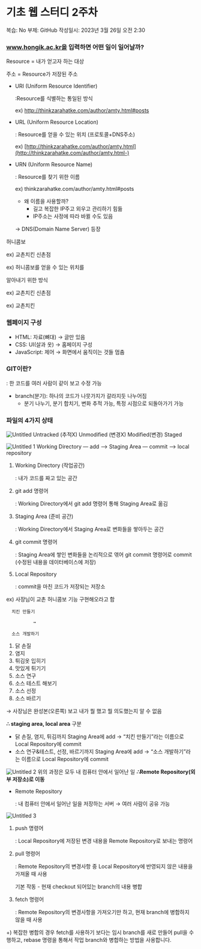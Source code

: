 # 기초 웹 스터디 2주차

복습: No
부제: GitHub
작성일시: 2023년 3월 26일 오전 2:30

### www.hongik.ac.kr을 입력하면 어떤 일이 일어날까?

Resource =  내가 얻고자 하는 대상

주소 = Resource가 저장된 주소

- URI (Uniform Resource Identifier)
    
    :Resource를 식별하는 통일된 방식
    
    ex) http://thinkzarahatke.com/author/amty.html#posts
    
- URL (Uniform Resource Location)
    
    : Resource를 얻을 수 있는 위치 (프로토콜+DNS주소)
    
    ex) [http://thinkzarahatke.com/author/amty.html](http://thinkzarahatke.com/author/amty.html-)
    
- URN (Uniform Resource Name)
    
    : Resource를 찾기 위한 이름
    
    ex) thinkzarahatke.com/author/amty.html#posts
    
    - 왜 이름을 사용할까?
        - 길고 복잡한 IP주고 외우고 관리하기 힘듦
        - IP주소는 사정에 따라 바뀔 수도 있음
    
    → DNS(Domain Name Server) 등장
    

허니콤보

ex) 교촌치킨 신촌점

ex) 허니콤보를 얻을 수 있는 위치를

알아내기 위한 방식

ex) 교촌치킨 신촌점

ex) 교촌치킨

### 웹페이지 구성

- HTML: 자료(뼈대) → 글만 있음
- CSS: UI(살과 옷) → 홈페이지 구성
- JavaScript: 제어 → 화면에서 움직이는 것들 멈춤

### GIT이란?

: 한 코드를 여러 사람이 같이 보고 수정 가능

- branch(분기): 하나의 코드가 나뭇가지가 갈라지둣 나누어짐
    - 분기 나누기, 분기 합치기, 변화 추적 가능, 특정 시점으로 되돌아가기 가능

### 파일의 4가지 상태


![Untitled](https://user-images.githubusercontent.com/127593340/227828606-3a3b5911-e9a0-409c-9f8b-8e136827e63c.png)
 Untracked (추적X)    Unmodified (변경X)        Modified(변경)                  Staged

       

![Untitled 1](https://user-images.githubusercontent.com/127593340/227828594-0fb8b56f-a13e-4034-8333-a418e1f788d2.png)
           Working Directory — add —> Staging Area — commit —> local repository

1. Working Directory (작업공간)
    
    : 내가 코드를 짜고 있는 공간
    
2. git add 명령어
    
    : Working Directory에서 git add 명령어 통해 Staging Area로 옮김 
    
3. Staging Area (준비 공간)
    
    : Working Directory에서 Staging Area로 변화들을 쌓아두는 공간
    
4. git commit 명령어
    
    : Staging Area에 쌓인 변화들을 논리적으로 엮어 git commit 명령어로 commit (수정된 내용을 데이터베이스에 저장)
    
5. Local Repository
    
    : commit을 마친 코드가 저장되는 저장소
    

ex) 사장님이 교촌 허니콤보 기능 구현해오라고 함

      치킨 만들기

              →

      소스 개발하기

1. 닭 손질
2. 염지
3. 튀김옷 입히기
4. 맛있게 튀기기
5. 소스 연구
6. 소스 테스트 해보기
7. 소스 선정
8. 소스 바르기

→ 사장님은 완성본(오른쪽) 보고 내가 뭘 했고 뭘 의도했는지 알 수 없음

**∴ staging area, local area** 구분

- 닭 손질, 염지, 튀김까지 Staging Area에 add → “치킨 만들기”라는 이름으로 Local Repository에 commit
- 소스 연구&테스트, 선정, 바르기까지 Staging Area에 add → “소스 개발하기”라는 이름으로 Local Repository에 commit

![Untitled 2](https://user-images.githubusercontent.com/127593340/227828602-3f59cd9e-b0c2-43c0-95ee-670eb27f6aae.png)
위의 과정은 모두 내 컴퓨터 안에서 일어난 일 **∴Remote Repository(외부 저장소)로 이동**

- Remote Repository
    
    : 내 컴퓨터 안에서 일어난 일을 저장하는 서버 → 여러 사람이 공유 가능
    

![Untitled 3](https://user-images.githubusercontent.com/127593340/227828604-82fc9ecc-bb39-46a9-a41a-dcab24d49220.png)

1. push 명령어
    
    : Local Repository에 저장된 변경 내용을 Remote Repository로 보내는 명령어
    
2. pull 명령어
    
    : Remote Repository의 변경사항 중 Local Repository에 반영되지 않은 내용을 가져올 때 사용
    
    기본 작동 - 현재 checkout 되어있는 branch의 내용 병합
    
3. fetch 명령어
    
    : Remote Repository의 변경사항을 가져오기만 하고, 현재 branch에 병합하지 않을 때 사용
    

+) 복잡한 병합의 경우 fetch를 사용하기 보다는 임시 branch를 새로 만들어 pull을 수행하고, rebase 명령을 통해서 작업 branch와 병합하는 방법을 사용합니다.
